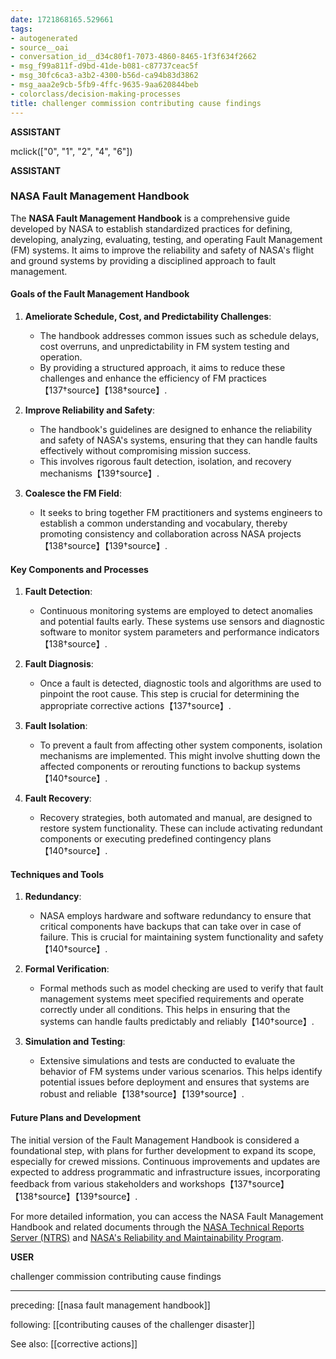 ```yaml
---
date: 1721868165.529661
tags:
- autogenerated
- source__oai
- conversation_id__d34c80f1-7073-4860-8465-1f3f634f2662
- msg_f99a811f-d9bd-41de-b081-c87737ceac5f
- msg_30fc6ca3-a3b2-4300-b56d-ca94b83d3862
- msg_aaa2e9cb-5fb9-4ffc-9635-9aa620844beb
- colorclass/decision-making-processes
title: challenger commission contributing cause findings
---
```


**ASSISTANT**

mclick(["0", "1", "2", "4", "6"])


**ASSISTANT**

### NASA Fault Management Handbook

The **NASA Fault Management Handbook** is a comprehensive guide developed by NASA to establish standardized practices for defining, developing, analyzing, evaluating, testing, and operating Fault Management (FM) systems. It aims to improve the reliability and safety of NASA's flight and ground systems by providing a disciplined approach to fault management.

#### Goals of the Fault Management Handbook

1. **Ameliorate Schedule, Cost, and Predictability Challenges**:
   - The handbook addresses common issues such as schedule delays, cost overruns, and unpredictability in FM system testing and operation.
   - By providing a structured approach, it aims to reduce these challenges and enhance the efficiency of FM practices【137†source】【138†source】.

2. **Improve Reliability and Safety**:
   - The handbook's guidelines are designed to enhance the reliability and safety of NASA's systems, ensuring that they can handle faults effectively without compromising mission success.
   - This involves rigorous fault detection, isolation, and recovery mechanisms【139†source】.

3. **Coalesce the FM Field**:
   - It seeks to bring together FM practitioners and systems engineers to establish a common understanding and vocabulary, thereby promoting consistency and collaboration across NASA projects【138†source】【139†source】.

#### Key Components and Processes

1. **Fault Detection**:
   - Continuous monitoring systems are employed to detect anomalies and potential faults early. These systems use sensors and diagnostic software to monitor system parameters and performance indicators【138†source】.

2. **Fault Diagnosis**:
   - Once a fault is detected, diagnostic tools and algorithms are used to pinpoint the root cause. This step is crucial for determining the appropriate corrective actions【137†source】.

3. **Fault Isolation**:
   - To prevent a fault from affecting other system components, isolation mechanisms are implemented. This might involve shutting down the affected components or rerouting functions to backup systems【140†source】.

4. **Fault Recovery**:
   - Recovery strategies, both automated and manual, are designed to restore system functionality. These can include activating redundant components or executing predefined contingency plans【140†source】.

#### Techniques and Tools

1. **Redundancy**:
   - NASA employs hardware and software redundancy to ensure that critical components have backups that can take over in case of failure. This is crucial for maintaining system functionality and safety【140†source】.

2. **Formal Verification**:
   - Formal methods such as model checking are used to verify that fault management systems meet specified requirements and operate correctly under all conditions. This helps in ensuring that the systems can handle faults predictably and reliably【140†source】.

3. **Simulation and Testing**:
   - Extensive simulations and tests are conducted to evaluate the behavior of FM systems under various scenarios. This helps identify potential issues before deployment and ensures that systems are robust and reliable【138†source】【139†source】.

#### Future Plans and Development

The initial version of the Fault Management Handbook is considered a foundational step, with plans for further development to expand its scope, especially for crewed missions. Continuous improvements and updates are expected to address programmatic and infrastructure issues, incorporating feedback from various stakeholders and workshops【137†source】【138†source】【139†source】.

For more detailed information, you can access the NASA Fault Management Handbook and related documents through the [NASA Technical Reports Server (NTRS)](https://ntrs.nasa.gov/search.jsp?R=20150006001) and [NASA's Reliability and Maintainability Program](https://sma.nasa.gov/sma-disciplines/reliability-maintainability).


**USER**

challenger commission contributing cause findings


---

preceding: [[nasa fault management handbook]]  


following: [[contributing causes of the challenger disaster]]

See also: [[corrective actions]]